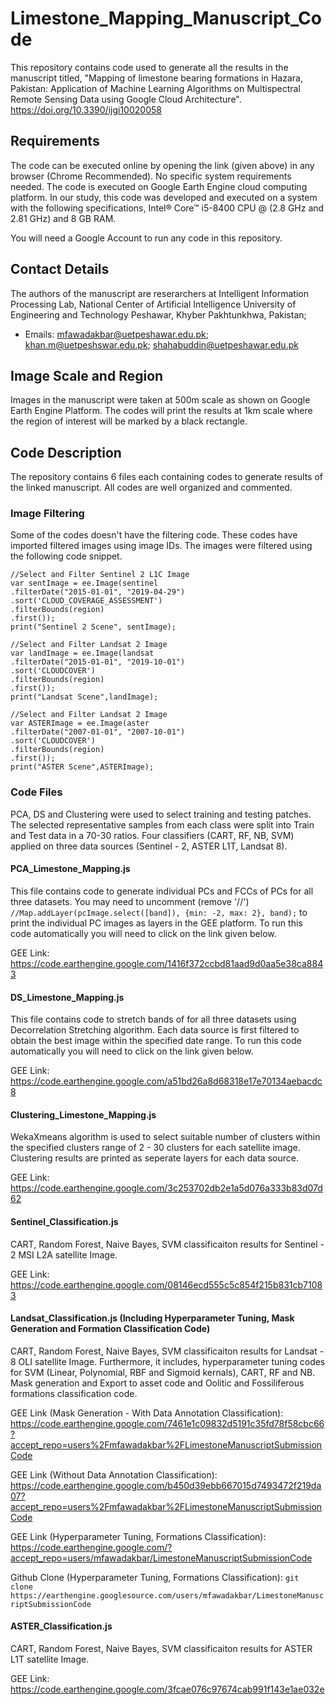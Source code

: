 # Limestone_Mapping_Manuscript_Code
This repository contains code used to generate all the results in the manuscript titled, "Mapping of limestone bearing formations in Hazara, Pakistan: Application of Machine Learning Algorithms on Multispectral Remote Sensing Data using Google Cloud Architecture". https://doi.org/10.3390/ijgi10020058

## Requirements
The code can be executed online by opening the link (given above) in any browser (Chrome Recommended). No specific system requirements needed. The code is executed on Google Earth Engine cloud computing platform. In our study, this code was developed and executed on a system with the following specifications, Intel® Core™ i5-8400 CPU @ (2.8 GHz and 2.81 GHz) and 8 GB RAM.

You will need a Google Account to run any code in this repository.

## Contact Details
The authors of the manuscript are reserarchers at Intelligent Information Processing Lab, National Center of Artificial Intelligence University of Engineering and Technology Peshawar, Khyber Pakhtunkhwa, Pakistan;
* Emails:  mfawadakbar@uetpeshawar.edu.pk; khan.m@uetpeshswar.edu.pk; shahabuddin@uetpeshawar.edu.pk

## Image Scale and Region
Images in the manuscript were taken at 500m scale as shown on Google Earth Engine Platform. The codes will print the results at 1km scale where the region of interest will be marked by a black rectangle.

## Code Description
The repository contains 6 files each containing codes to generate results of the linked manuscript. All codes are well organized and commented.

### Image Filtering
Some of the codes doesn't have the filtering code. These codes have imported filtered images using image IDs. The images were filtered using the following code snippet.

```
//Select and Filter Sentinel 2 L1C Image
var sentImage = ee.Image(sentinel
.filterDate("2015-01-01", "2019-04-29")
.sort('CLOUD_COVERAGE_ASSESSMENT')
.filterBounds(region)
.first());
print("Sentinel 2 Scene", sentImage);
 
//Select and Filter Landsat 2 Image
var landImage = ee.Image(landsat
.filterDate("2015-01-01", "2019-10-01")
.sort('CLOUDCOVER')
.filterBounds(region)
.first());
print("Landsat Scene",landImage);

//Select and Filter Landsat 2 Image
var ASTERImage = ee.Image(aster
.filterDate("2007-01-01", "2007-10-01")
.sort('CLOUDCOVER')
.filterBounds(region)
.first());
print("ASTER Scene",ASTERImage);
```
### Code Files
PCA, DS and Clustering were used to select training and testing patches. The selected representative samples from each class were split into Train and Test data in a 70-30 ratios. Four classifiers (CART, RF, NB, SVM) applied on three data sources (Sentinel - 2, ASTER L1T, Landsat 8).

#### PCA_Limestone_Mapping.js
This file contains code to generate individual PCs and FCCs of PCs for all three datasets. You may need to uncomment (remove '//') `//Map.addLayer(pcImage.select([band]), {min: -2, max: 2}, band);` to print the individual PC images as layers in the GEE platform. To run this code automatically you will need to click on the link given below.

GEE Link: https://code.earthengine.google.com/1416f372ccbd81aad9d0aa5e38ca8843

#### DS_Limestone_Mapping.js
This file contains code to stretch bands of for all three datasets using Decorrelation Stretching algorithm. Each data source is first filtered to obtain the best image within the specified date range. To run this code automatically you will need to click on the link given below.

GEE Link: https://code.earthengine.google.com/a51bd26a8d68318e17e70134aebacdc8

#### Clustering_Limestone_Mapping.js
WekaXmeans algorithm is used to select suitable number of clusters within the specified clusters range of 2 - 30 clusters for each satellite image. Clustering results are printed as seperate layers for each data source.

GEE Link: https://code.earthengine.google.com/3c253702db2e1a5d076a333b83d07d62

#### Sentinel_Classification.js
CART, Random Forest, Naive Bayes, SVM classificaiton results for Sentinel - 2 MSI L2A satellite Image. 

GEE Link: https://code.earthengine.google.com/08146ecd555c5c854f215b831cb71083

#### Landsat_Classification.js (Including Hyperparameter Tuning, Mask Generation and Formation Classification Code)
CART, Random Forest, Naive Bayes, SVM classificaiton results for Landsat - 8 OLI satellite Image. Furthermore, it includes, hyperparameter tuning codes for SVM (Linear, Polynomial, RBF and Sigmoid kernals), CART, RF and NB. Mask generation and Export to asset code and Oolitic and Fossiliferous formations classification code.

GEE Link (Mask Generation - With Data Annotation Classification): https://code.earthengine.google.com/7461e1c09832d5191c35fd78f58cbc66?accept_repo=users%2Fmfawadakbar%2FLimestoneManuscriptSubmissionCode 

GEE Link (Without Data Annotation Classification): https://code.earthengine.google.com/b450d39ebb667015d7493472f219da07?accept_repo=users%2Fmfawadakbar%2FLimestoneManuscriptSubmissionCode 

GEE Link (Hyperparameter Tuning, Formations Classification): https://code.earthengine.google.com/?accept_repo=users/mfawadakbar/LimestoneManuscriptSubmissionCode

Github Clone (Hyperparameter Tuning, Formations Classification): `git clone https://earthengine.googlesource.com/users/mfawadakbar/LimestoneManuscriptSubmissionCode`

#### ASTER_Classification.js
CART, Random Forest, Naive Bayes, SVM classificaiton results for ASTER L1T satellite Image.

GEE Link: https://code.earthengine.google.com/3fcae076c97674cab991f143e1ae032e
